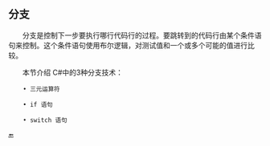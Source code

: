 ## 分支

&emsp;&emsp;分支是控制下一步要执行哪行代码行的过程。要跳转到的代码行由某个条件语句来控制。这个条件语句使用布尔逻辑，对测试值和一个或多个可能的值进行比较。

&emsp;&emsp;本节介绍 C#中的3种分支技术：

```
    • 三元运算符
    
    • if 语句
    
    • switch 语句
```


🔚